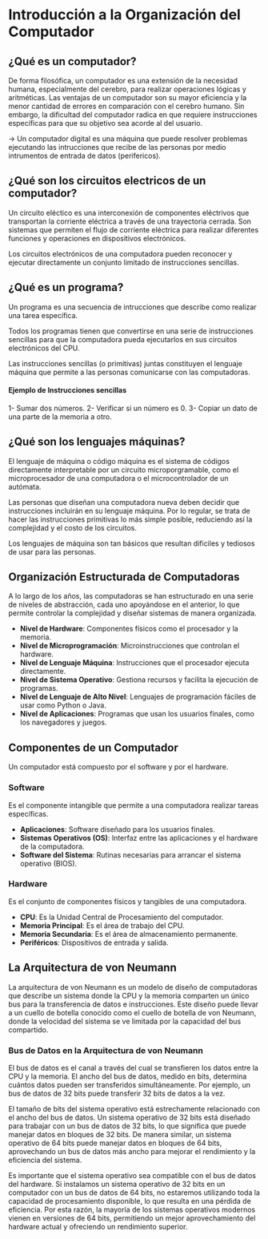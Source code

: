 # Introducción a la Organización del Computador

## ¿Qué es un computador?

De forma filosófica, un computador es una extensión de la necesidad humana, especialmente del cerebro, para realizar operaciones lógicas y aritméticas. Las ventajas de un computador son su mayor eficiencia y la menor cantidad de errores en comparación con el cerebro humano. Sin embargo, la dificultad del computador radica en que requiere instrucciones específicas para que su objetivo sea acorde al del usuario.

-> Un computador digital es una máquina que puede resolver problemas ejecutando las intrucciones que recibe de las personas por medio intrumentos de entrada de datos (perifericos).

## ¿Qué son los circuitos electricos de un computador?

Un circuito eléctico es una interconexión de componentes eléctrivos que transportan la corriente eléctrica a través de una trayectoria cerrada. Son sistemas que permiten el flujo de corriente eléctrica para realizar diferentes funciones y operaciones en dispositivos electrónicos. 

Los circuitos electrónicos de una computadora pueden reconocer y ejecutar directamente un conjunto limitado de instrucciones sencillas.

## ¿Qué es un programa?

Un programa es una secuencia de intrucciones que describe como realizar una tarea específica.

Todos los programas tienen que convertirse en una serie de instrucciones sencillas para que la computadora pueda ejecutarlos en sus circuitos electrónicos del CPU.

Las instrucciones sencillas (o primitivas) juntas constituyen el lenguaje máquina que permite a las personas comunicarse con las computadoras.

#### Ejemplo de Instrucciones sencillas

1- Sumar dos números.
2- Verificar si un número es 0.
3- Copiar un dato de una parte de la memoria a otro.

## ¿Qué son los lenguajes máquinas?

El lenguaje de máquina o código máquina es el sistema de códigos directamente interpretable por un circuito microporgramable, como el microprocesador de una computadora o el microcontrolador de un autómata.

Las personas que diseñan una computadora nueva deben decidir que instrucciones incluirán en su lenguaje máquina. Por lo regular, se trata de hacer las instrucciones primitivas lo más simple posible, reduciendo así la complejidad y el costo de los circuitos.

Los lenguajes de máquina son tan básicos que resultan dificiles y tediosos de usar para las personas.

## Organización Estructurada de Computadoras

A lo largo de los años, las computadoras se han estructurado en una serie de niveles de abstracción, cada uno apoyándose en el anterior, lo que permite controlar la complejidad y diseñar sistemas de manera organizada.

- **Nivel de Hardware**: Componentes físicos como el procesador y la memoria.
- **Nivel de Microprogramación**: Microinstrucciones que controlan el hardware.
- **Nivel de Lenguaje Máquina**: Instrucciones que el procesador ejecuta directamente.
- **Nivel de Sistema Operativo**: Gestiona recursos y facilita la ejecución de programas.
- **Nivel de Lenguaje de Alto Nivel**: Lenguajes de programación fáciles de usar como Python o Java.
- **Nivel de Aplicaciones**: Programas que usan los usuarios finales, como los navegadores y juegos.

## Componentes de un Computador

Un computador está compuesto por el software y por el hardware.

### Software

Es el componente intangible que permite a una computadora realizar tareas específicas.

- **Aplicaciones**: Software diseñado para los usuarios finales.
- **Sistemas Operativos (OS)**: Interfaz entre las aplicaciones y el hardware de la computadora.
- **Software del Sistema**: Rutinas necesarias para arrancar el sistema operativo (BIOS).

### Hardware

Es el conjunto de componentes físicos y tangibles de una computadora.

- **CPU**: Es la Unidad Central de Procesamiento del computador.
- **Memoria Principal**: Es el área de trabajo del CPU.
- **Memoria Secundaria**: Es el área de almacenamiento permanente.
- **Periféricos**: Dispositivos de entrada y salida.

## La Arquitectura de von Neumann

La arquitectura de von Neumann es un modelo de diseño de computadoras que describe un sistema donde la CPU y la memoria comparten un único bus para la transferencia de datos e instrucciones. Este diseño puede llevar a un cuello de botella conocido como el cuello de botella de von Neumann, donde la velocidad del sistema se ve limitada por la capacidad del bus compartido.

### Bus de Datos en la Arquitectura de von Neumann

El bus de datos es el canal a través del cual se transfieren los datos entre la CPU y la memoria. El ancho del bus de datos, medido en bits, determina cuántos datos pueden ser transferidos simultáneamente. Por ejemplo, un bus de datos de 32 bits puede transferir 32 bits de datos a la vez.

El tamaño de bits del sistema operativo está estrechamente relacionado con el ancho del bus de datos. Un sistema operativo de 32 bits está diseñado para trabajar con un bus de datos de 32 bits, lo que significa que puede manejar datos en bloques de 32 bits. De manera similar, un sistema operativo de 64 bits puede manejar datos en bloques de 64 bits, aprovechando un bus de datos más ancho para mejorar el rendimiento y la eficiencia del sistema.

Es importante que el sistema operativo sea compatible con el bus de datos del hardware. Si instalamos un sistema operativo de 32 bits en un computador con un bus de datos de 64 bits, no estaremos utilizando toda la capacidad de procesamiento disponible, lo que resulta en una pérdida de eficiencia. Por esta razón, la mayoría de los sistemas operativos modernos vienen en versiones de 64 bits, permitiendo un mejor aprovechamiento del hardware actual y ofreciendo un rendimiento superior.